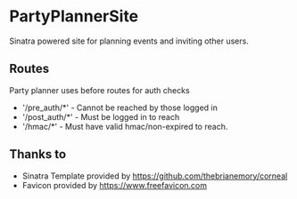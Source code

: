 # PartyPlannerSite

Sinatra powered site for planning events and inviting other users.

## Routes

Party planner uses before routes for auth checks

- '/pre_auth/*' - Cannot be reached by those logged in
- '/post_auth/*' - Must be logged in to reach
- '/hmac/*' - Must have valid hmac/non-expired to reach.

## Thanks to

- Sinatra Template provided by https://github.com/thebrianemory/corneal
- Favicon provided by https://www.freefavicon.com

